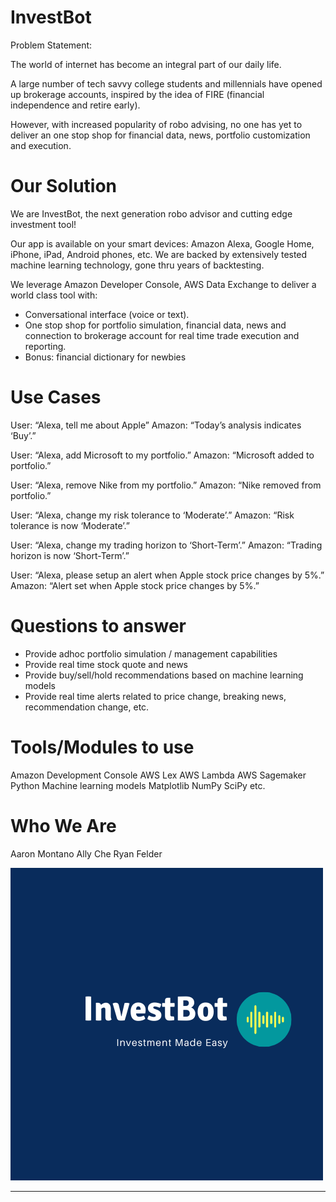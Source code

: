 # InvestBot

Problem Statement:

The world of internet has become an integral part of our daily life.

A large number of tech savvy college students and millennials have opened up brokerage accounts, inspired by the idea of FIRE (financial independence and retire early).

However, with increased popularity of robo advising, no one has yet to deliver an one stop shop for financial data, news, portfolio customization and execution.  

# Our Solution
We are InvestBot, the next generation robo advisor and cutting edge investment tool!

Our app is available on your smart devices: Amazon Alexa, Google Home, iPhone, iPad, Android phones, etc. 
We are backed by extensively tested machine learning technology,  gone thru years of backtesting.

We leverage Amazon Developer Console, AWS Data Exchange to deliver a world class tool with:
  - Conversational interface (voice or text).
  - One stop shop for portfolio simulation, financial data, news and connection to brokerage account for real time trade execution and reporting. 
  - Bonus: financial dictionary for newbies

# Use Cases
User: “Alexa, tell me about Apple”
Amazon: “Today’s analysis indicates ‘Buy’.”

User: “Alexa, add Microsoft to my portfolio.”
Amazon: “Microsoft added to portfolio.”

User: “Alexa, remove Nike from my portfolio.”
Amazon: “Nike removed from portfolio.”

User: “Alexa, change my risk tolerance to ‘Moderate’.”
Amazon: “Risk tolerance is now ‘Moderate’.”

User: “Alexa, change my trading horizon to ‘Short-Term’.”
Amazon: “Trading horizon is now ‘Short-Term’.”

User: “Alexa, please setup an alert when Apple stock price changes by 5%.”
Amazon: “Alert set when Apple stock price changes by 5%.”

# Questions to answer

- Provide adhoc portfolio simulation / management capabilities
- Provide real time stock quote and news
- Provide buy/sell/hold recommendations based on machine learning models
- Provide real time alerts related to price change, breaking news, recommendation change, etc.

# Tools/Modules to use
Amazon Development Console
AWS Lex
AWS Lambda
AWS Sagemaker
Python
Machine learning models
Matplotlib
NumPy
SciPy
etc.

# Who We Are
Aaron Montano
Ally Che
Ryan Felder

![InvestBot](./Images/Invest_Made_Easy.png)

---
